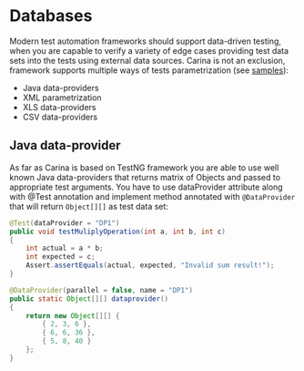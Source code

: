 # Databases

Modern test automation frameworks should support data-driven testing, when you are capable to verify a variety of edge cases providing test data sets into the tests using external data sources. Carina is not an exclusion, framework supports multiple ways of tests parametrization (see [samples](https://github.com/qaprosoft/carina-demo/blob/master/src/test/java/com/qaprosoft/carina/demo/DataprovidersSampleTest.java)):

* Java data-providers
* XML parametrization
* XLS data-providers
* CSV data-providers

## Java data-provider
As far as Carina is based on TestNG framework you are able to use well known Java data-providers that returns matrix of Objects and passed to appropriate test arguments. You have to use dataProvider attribute along with @Test annotation and implement method annotated with `@DataProvider` that will return `Object[][]` as test data set:
```java
@Test(dataProvider = "DP1")
public void testMuliplyOperation(int a, int b, int c)
{
	int actual = a * b;
	int expected = c;
	Assert.assertEquals(actual, expected, "Invalid sum result!");
}

@DataProvider(parallel = false, name = "DP1")
public static Object[][] dataprovider()
{
	return new Object[][] {
		{ 2, 3, 6 },
		{ 6, 6, 36 },
		{ 5, 8, 40 } 
	};
}
```
